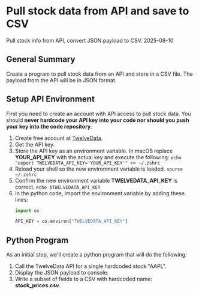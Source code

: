 # Pull stock data from API and save to CSV
Pull stock info from API, convert JSON payload to CSV.
2025-08-10

## General Summary
Create a program to pull stock data from an API and store in a CSV file. The payload from the API will be in JSON format.


## Setup API Environment
First you need to create an account with API access to pull stock data. You should **never hardcode your API key into your code nor should you push your key into the code repository**.
1. Create free account at [TwelveData](https://TwelveData.com).
2. Get the API key.
3. Store the API key as an environment variable. In macOS replace **YOUR_API_KEY** with the actual key and execute the following:
    `echo "export TWELVEDATA_API_KEY='YOUR_API_KEY'" >> ~/.zshrc`
4. Reload your shell so the new environment variable is loaded.
    `source ~/.zshrc`
5. Confirm the new environment variable **TWELVEDATA_API_KEY** is correct.
    `echo $TWELVEDATA_API_KEY`
6. In the python code, import the environment variable by adding these lines:
    ```python
    import os

    API_KEY = os.environ["TWELVEDATA_API_KEY"]
    ```

## Python Program
As an initial step, we'll create a python program that will do the following:
1. Call the TwelveData API for a single hardcoded stock "AAPL".
2. Display the JSON payload to console.
3. Write a subset of fields to a CSV with hardcoded name: **stock_prices.csv**.

